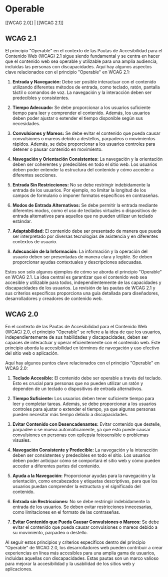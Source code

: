 # Operable

[[WCAG 2.0]] | [[WCAG 2.1]]

## WCAG 2.1

El principio "Operable" en el contexto de las Pautas de Accesibilidad para el Contenido Web (WCAG) 2.1 sigue siendo fundamental y se centra en hacer que el contenido web sea operable y utilizable para una amplia audiencia, incluidas las personas con discapacidades. Aquí hay algunos aspectos clave relacionados con el principio "Operable" en WCAG 2.1:

1. **Entrada y Navegación:** Debe ser posible interactuar con el contenido utilizando diferentes métodos de entrada, como teclado, ratón, pantalla táctil o comandos de voz. La navegación y la interacción deben ser predecibles y consistentes.
    
2. **Tiempo Adecuado:** Se debe proporcionar a los usuarios suficiente tiempo para leer y comprender el contenido. Además, los usuarios deben poder ajustar o extender el tiempo disponible según sus necesidades.
    
3. **Convulsiones y Mareos:** Se debe evitar el contenido que pueda causar convulsiones o mareos debido a destellos, parpadeos o movimientos rápidos. Además, se debe proporcionar a los usuarios controles para detener o pausar contenido en movimiento.
    
4. **Navegación y Orientación Consistentes:** La navegación y la orientación deben ser coherentes y predecibles en todo el sitio web. Los usuarios deben poder entender la estructura del contenido y cómo acceder a diferentes secciones.
    
5. **Entrada Sin Restricciones:** No se debe restringir indebidamente la entrada de los usuarios. Por ejemplo, no limitar la longitud de los campos de formulario o imponer formatos específicos en contraseñas.
    
6. **Modos de Entrada Alternativos:** Se debe permitir la entrada mediante diferentes modos, como el uso de teclados virtuales o dispositivos de entrada alternativos para aquellos que no pueden utilizar un teclado estándar.
    
7. **Adaptabilidad:** El contenido debe ser presentado de manera que pueda ser interpretado por diversas tecnologías de asistencia y en diferentes contextos de usuario.
    
8. **Adecuación de la Información:** La información y la operación del usuario deben ser presentadas de manera clara y legible. Se deben proporcionar ayudas contextuales y descripciones adecuadas.
    

Estos son solo algunos ejemplos de cómo se aborda el principio "Operable" en WCAG 2.1. La idea central es garantizar que el contenido web sea accesible y utilizable para todos, independientemente de las capacidades y discapacidades de los usuarios. La revisión de las pautas de WCAG 2.1 y sus criterios específicos proporciona una guía detallada para diseñadores, desarrolladores y creadores de contenido web.

## WCAG 2.0

En el contexto de las Pautas de Accesibilidad para el Contenido Web (WCAG) 2.0, el principio "Operable" se refiere a la idea de que los usuarios, independientemente de sus habilidades y discapacidades, deben ser capaces de interactuar y operar eficientemente con el contenido web. Este principio aborda la accesibilidad en términos de navegación y uso efectivo del sitio web o aplicación.

Aquí hay algunos puntos clave relacionados con el principio "Operable" en WCAG 2.0:

1. **Teclado Accesible:** El contenido debe ser operable a través del teclado. Esto es crucial para personas que no pueden utilizar un ratón y dependen de un teclado o dispositivos de entrada alternativos.
    
2. **Tiempo Suficiente:** Los usuarios deben tener suficiente tiempo para leer y completar tareas. Además, se debe proporcionar a los usuarios controles para ajustar o extender el tiempo, ya que algunas personas pueden necesitar más tiempo debido a discapacidades.
    
3. **Evitar Contenido con Desencadenantes:** Evitar contenido que destelle, parpadee o se mueva automáticamente, ya que esto puede causar convulsiones en personas con epilepsia fotosensible o problemas visuales.
    
4. **Navegación Consistente y Predecible:** La navegación y la interacción deben ser consistentes y predecibles en todo el sitio. Los usuarios deben poder anticipar cómo se comportará el sitio web y cómo pueden acceder a diferentes partes del contenido.
    
5. **Ayuda a la Navegación:** Proporcionar ayudas para la navegación y la orientación, como encabezados y etiquetas descriptivas, para que los usuarios puedan comprender la estructura y el significado del contenido.
    
6. **Entrada sin Restricciones:** No se debe restringir indebidamente la entrada de los usuarios. Se deben evitar restricciones innecesarias, como limitaciones en el formato de las contraseñas.
    
7. **Evitar Contenido que Pueda Causar Convulsiones o Mareos:** Se debe evitar el contenido que pueda causar convulsiones o mareos debido a su movimiento, parpadeo o destello.
    

Al seguir estos principios y criterios específicos dentro del principio "Operable" de WCAG 2.0, los desarrolladores web pueden contribuir a crear experiencias en línea más accesibles para una amplia gama de usuarios, incluidas aquellas con discapacidades. Estas pautas son un marco valioso para mejorar la accesibilidad y la usabilidad de los sitios web y aplicaciones.